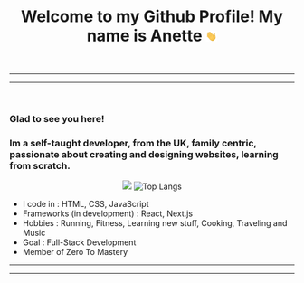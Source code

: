 <div> 
<h1 align="center" >Welcome to my Github Profile! My name is Anette <img src="Hi.gif" width="20px"></h1>

<br>
<hr>
<hr>
<br>
<h3>Glad to see you here!</h3>

<h3> Im a self-taught developer, from the UK, family centric, passionate about creating and designing websites, learning from scratch. </h3>

<p align='center'>
<img src="https://github-readme-stats.vercel.app/api?username=redsquirrrel&show_icons=true&theme=radical" >

<img src="https://github-readme-stats.vercel.app/api/top-langs/?username=redsquirrrel&layout=compact" alt="Top Langs">
</p>

<ul>
  <li> I code in : HTML, CSS, JavaScript</li>
  <li>Frameworks (in development) : React, Next.js </li>
  <li>Hobbies : Running, Fitness, Learning new stuff, Cooking, Traveling and Music</li>
  <li>Goal : Full-Stack Development </li>
  <li> Member of Zero To Mastery</li>
</ul>

 <hr>
 <hr>
 <br>
</div>
